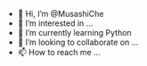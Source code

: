 - 👋 Hi, I’m @MusashiChe
- 👀 I’m interested in ...
- 🌱 I’m currently learning Python
- 💞️ I’m looking to collaborate on ...
- 📫 How to reach me ...

<!---
MusashiChe/MusashiChe is a ✨ special ✨ repository because its `README.md` (this file) appears on your GitHub profile.
You can click the Preview link to take a look at your changes.
--->
